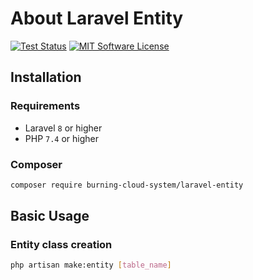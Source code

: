 # About Laravel Entity

<p align="left">
<a href="https://packagist.org/packages/burning-cloud-system/laravel-entity"><img src="https://img.shields.io/badge/tests-passing-success" alt="Test Status"></a>
<a href="LICENSE.md"><img src="https://img.shields.io/github/license/burning-cloud-system/laravel-entity" alt="MIT Software License"></a>
</p>

## Installation

### Requirements

- Laravel `8` or higher
- PHP `7.4` or higher

### Composer

```bash
composer require burning-cloud-system/laravel-entity
```

## Basic Usage

### Entity class creation

```bash
php artisan make:entity [table_name]
```
